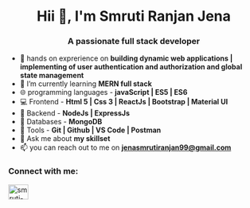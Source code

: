 <h1 align="center">Hii 👋, I'm Smruti Ranjan Jena</h1>
<h3 align="center">A passionate full stack developer</h3>

- 🌱 hands on exprerience on **building dynamic web applications | implementing of user authentication and authorization and global state management**
- 🌱 I’m currently learning **MERN full stack**
- 🌐 programming languages - **javaScript | ES5 | ES6**
- 💻 Frontend - **Html 5 | Css 3 | ReactJs | Bootstrap | Material UI**
- 🔭 Backend - **NodeJs | ExpressJs**
- 🔭 Databases - **MongoDB**
- 🔧 Tools - **Git | Github | VS Code | Postman**
- 💬 Ask me about **my skillset**
- 📫  you can reach out to me on **jenasmrutiranjan99@gmail.com** 
<h3 align="left">Connect with me:</h3>
<p align="left">
<a href="https://linkedin.com/in/smruti-ranjan-jena-3ab065258" target="blank"><img align="center" src="https://raw.githubusercontent.com/rahuldkjain/github-profile-readme-generator/master/src/images/icons/Social/linked-in-alt.svg" alt="smruti-ranjan-jena-3ab065258" height="30" width="40" /></a>
</p>

